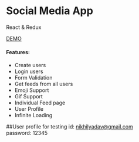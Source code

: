 # Social Media App

React & Redux

[DEMO](https://rohankumr.github.io/campk12 "Social Media app") 

#### Features:
* Create users
* Login users
* Form Validation
* Get feeds from all users
* Emoji Support
* Gif Support
* Individual Feed page
* User Profile
* Infinite Loading

##User profile for testing
id: nikhilyadav@gmail.com\
password: 12345

